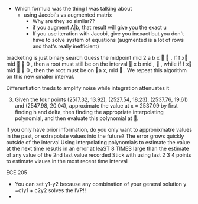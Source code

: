 
- Which formula was the thing I was talking about 
	- using Jacobi's vs augmented matrix
		- Why are they so similar??
		- if you augment A|b, that result will give you the exact u
		- If you use iteration with Jacobi, give you inexact but you don't have to solve system of equations (augmented is a lot of rows and that's really inefficient)


bracketing is just binary search 
Guess the midpoint mid 2 a b x   . If f x mid   0 , then a root must still be on the interval  x b mid ,  , while if f x mid   0 , then the root must be on a x, mid  . We repeat this algorithm on this new smaller interval.


Differentiation tneds to amplify noise while integration attenuates it 

3. Given the four points (2517.32, 13.92), (2527.54, 18.23), (2537.76, 19.61) and (2547.98, 20.04), approximate the value at x = 2537.09 by first finding h and delta, then finding the appropriate interpolating polynomial, and then evaluate this polynomial at .

If you only have prior information, do you only want to appronixmatre values in the past, or extrapolate values into the future? 
	The error grows quickly outside of the interval
		Using interpolating polynomials to estimate the value at the next time resutls in an error at leaST 8 TIMES large than the estimate of any value of the 2nd last value recorded
		Stick with using last 2 3 4 points to estimate vlaues in the most recent time interval 





ECE 205
- You can set y1-y2 because any combination of your general solution y =c1y1 + c2y2 solves the IVP!!
- 